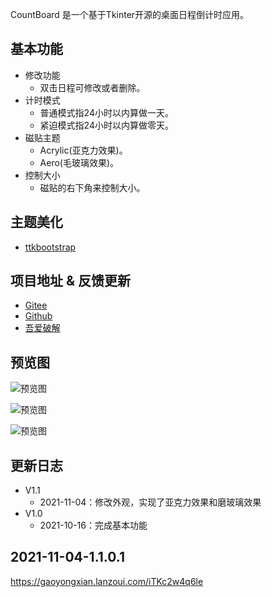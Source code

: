CountBoard 是一个基于Tkinter开源的桌面日程倒计时应用。

## 基本功能 
* 修改功能  
    * 双击日程可修改或者删除。  
* 计时模式
   * 普通模式指24小时以内算做一天。    
   * 紧迫模式指24小时以内算做零天。
* 磁贴主题
   * Acrylic(亚克力效果)。    
   * Aero(毛玻璃效果)。
* 控制大小
   * 磁贴的右下角来控制大小。    

## 主题美化 
* [ttkbootstrap](https://github.com/israel-dryer/ttkbootstrap)
 
## 项目地址 & 反馈更新
* [Gitee](https://gitee.com/gao_yongxian/CountBoard)
* [Github](https://github.com/Gaoyongxian666/CountBoard)
* [吾爱破解](https://www.52pojie.cn/thread-1529077-1-1.html)


## 预览图
![预览图](https://pic.imgdb.cn/item/6182c6a32ab3f51d91124da9.png)  

![预览图](https://pic.imgdb.cn/item/6182c6a32ab3f51d91124dac.png)  

![预览图](https://pic.imgdb.cn/item/6182c6a32ab3f51d91124dbb.png) 

## 更新日志
* V1.1
   * 2021-11-04：修改外观，实现了亚克力效果和磨玻璃效果
* V1.0
   * 2021-10-16：完成基本功能


## 2021-11-04-1.1.0.1
https://gaoyongxian.lanzoui.com/iTKc2w4q6le